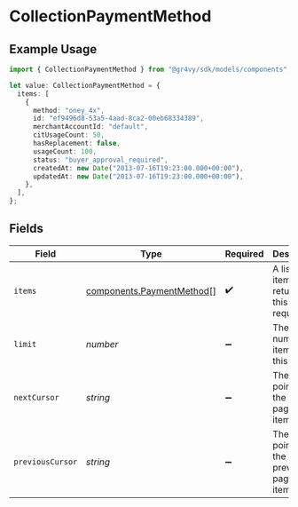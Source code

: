 # CollectionPaymentMethod

## Example Usage

```typescript
import { CollectionPaymentMethod } from "@gr4vy/sdk/models/components";

let value: CollectionPaymentMethod = {
  items: [
    {
      method: "oney_4x",
      id: "ef9496d8-53a5-4aad-8ca2-00eb68334389",
      merchantAccountId: "default",
      citUsageCount: 50,
      hasReplacement: false,
      usageCount: 100,
      status: "buyer_approval_required",
      createdAt: new Date("2013-07-16T19:23:00.000+00:00"),
      updatedAt: new Date("2013-07-16T19:23:00.000+00:00"),
    },
  ],
};
```

## Fields

| Field                                                                  | Type                                                                   | Required                                                               | Description                                                            | Example                                                                |
| ---------------------------------------------------------------------- | ---------------------------------------------------------------------- | ---------------------------------------------------------------------- | ---------------------------------------------------------------------- | ---------------------------------------------------------------------- |
| `items`                                                                | [components.PaymentMethod](../../models/components/paymentmethod.md)[] | :heavy_check_mark:                                                     | A list of items returned for this request.                             |                                                                        |
| `limit`                                                                | *number*                                                               | :heavy_minus_sign:                                                     | The number of items for this page.                                     | 20                                                                     |
| `nextCursor`                                                           | *string*                                                               | :heavy_minus_sign:                                                     | The cursor pointing at the next page of items.                         | ZXhhbXBsZTE                                                            |
| `previousCursor`                                                       | *string*                                                               | :heavy_minus_sign:                                                     | The cursor pointing at the previous page of items.                     | Xkjss7asS                                                              |